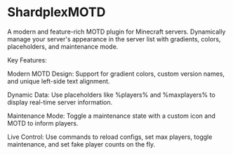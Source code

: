 # ShardplexMOTD

A modern and feature-rich MOTD plugin for Minecraft servers. Dynamically manage your server's appearance in the server list with gradients, colors, placeholders, and maintenance mode.

Key Features:

Modern MOTD Design: Support for gradient colors, custom version names, and unique left-side text alignment.

Dynamic Data: Use placeholders like %players% and %maxplayers% to display real-time server information.

Maintenance Mode: Toggle a maintenance state with a custom icon and MOTD to inform players.

Live Control: Use commands to reload configs, set max players, toggle maintenance, and set fake player counts on the fly.
